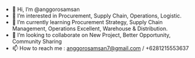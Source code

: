 - 👋 Hi, I’m @anggorosamsan
- 👀 I’m interested in Procurement, Supply Chain, Operations, Logistic.
- 🌱 I’m currently learning Procurement Strategy, Supply Chain Management, Operations Excellent, Warehouse & Distribution. 
- 💞️ I’m looking to collaborate on New Project, Better Opportunity, Community Sharing
- 📫 How to reach me : anggorosamsan7@gmail.com / +6281215553637

<!---
anggorosamsan/anggorosamsan is a ✨ special ✨ repository because its `README.md` (this file) appears on your GitHub profile.
You can click the Preview link to take a look at your changes.
--->

